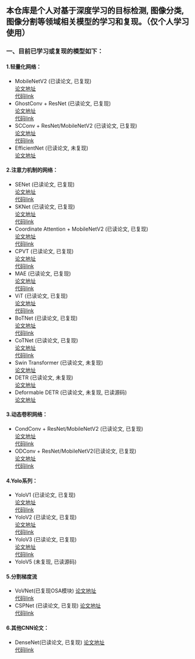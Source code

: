 ## 本仓库是个人对基于深度学习的目标检测, 图像分类, 图像分割等领域相关模型的学习和复现。（仅个人学习使用）

### 一、目前已学习或复现的模型如下：

#### 1.轻量化网络：
- MobileNetV2 (已读论文, 已复现)  
    [论文地址](https://arxiv.org/abs/1801.04381v4)    
    [代码link](https://github.com/syz247179876/cv-deep-learning/tree/main/network)
- GhostConv + ResNet (已读论文, 已复现)  
    [论文地址](https://arxiv.org/abs/1801.04381v4)    
    [代码link](https://github.com/syz247179876/cv-deep-learning/tree/main/other_utils/conv)
- SCConv + ResNet/MobileNetV2 (已读论文, 已复现)  
    [论文地址](https://openaccess.thecvf.com/content/CVPR2023/papers/Li_SCConv_Spatial_and_Channel_Reconstruction_Convolution_for_Feature_Redundancy_CVPR_2023_paper.pdf)  
    [代码link](https://github.com/syz247179876/cv-deep-learning/tree/main/other_utils/conv)
- EfficientNet (已读论文, 未复现)  
    [论文地址](https://arxiv.org/abs/1905.11946v5)  


#### 2.注意力机制的网络：
- SENet (已读论文, 已复现)  
    [论文地址](https://arxiv.org/abs/1709.01507v4)  
    [代码link](https://github.com/syz247179876/cv-deep-learning/tree/main/Attention)
- SKNet (已读论文, 已复现)  
    [论文地址](https://arxiv.org/abs/1903.06586)  
    [代码link](https://github.com/syz247179876/cv-deep-learning/tree/main/Attention)
- Coordinate Attention + MobileNetV2 (已读论文, 已复现)  
    [论文地址](https://openaccess.thecvf.com/content/CVPR2021/papers/Hou_Coordinate_Attention_for_Efficient_Mobile_Network_Design_CVPR_2021_paper.pdf)  
    [代码link](https://github.com/syz247179876/cv-deep-learning/tree/main/Attention)
- CPVT (已读论文, 已复现)  
    [论文地址](https://arxiv.org/abs/2102.10882v3)  
    [代码link](https://github.com/syz247179876/cv-deep-learning/tree/main/Attention)
- MAE (已读论文, 已复现)  
    [论文地址](https://arxiv.org/abs/2111.06377v2)  
    [代码link](https://github.com/syz247179876/cv-deep-learning/tree/main/Attention)
- ViT (已读论文, 已复现)  
    [论文地址](https://arxiv.org/abs/2010.11929v2)    
    [代码link](https://github.com/syz247179876/cv-deep-learning/tree/main/image_classification)
- BoTNet (已读论文, 已复现)  
    [论文地址](https://openaccess.thecvf.com/content/CVPR2021/papers/Srinivas_Bottleneck_Transformers_for_Visual_Recognition_CVPR_2021_paper.pdf)  
    [代码link](https://github.com/syz247179876/cv-deep-learning/tree/main/network)
- CoTNet (已读论文, 已复现)  
    [论文地址](https://arxiv.org/abs/2107.12292)  
    [代码link](https://github.com/syz247179876/cv-deep-learning/tree/main/network)
- Swin Transformer (已读论文, 未复现)  
    [论文地址](https://openaccess.thecvf.com/content/ICCV2021/papers/Liu_Swin_Transformer_Hierarchical_Vision_Transformer_Using_Shifted_Windows_ICCV_2021_paper.pdf)  
- DETR (已读论文, 未复现)  
    [论文地址](https://arxiv.org/abs/2005.12872v3)  
- Deformable DETR (已读论文, 未复现, 已读源码)  
    [论文地址](https://openreview.net/pdf?id=gZ9hCDWe6ke)  


#### 3.动态卷积网络：
- CondConv + ResNet/MobileNetV2 (已读论文, 已复现)  
    [论文地址](https://arxiv.org/abs/1904.04971v3)  
    [代码link](https://github.com/syz247179876/cv-deep-learning/tree/main/network)
- ODConv + ResNet/MobileNetV2(已读论文, 已复现)  
    [论文地址](https://openreview.net/pdf?id=DmpCfq6Mg39)  
    [代码link](https://github.com/syz247179876/cv-deep-learning/tree/main/network)


#### 4.Yolo系列：
- YoloV1 (已读论文, 已复现)  
    [论文地址](https://arxiv.org/abs/1506.02640v5)  
    [代码link](https://github.com/syz247179876/cv-deep-learning/tree/main/object_detection)
- YoloV2 (已读论文, 已复现)  
    [论文地址](https://arxiv.org/abs/1612.08242v1)  
    [代码link](https://github.com/syz247179876/cv-deep-learning/tree/main/object_detection)
- YoloV3 (已读论文, 已复现)  
    [论文地址](https://arxiv.org/abs/1804.02767v1)  
    [代码link](https://github.com/syz247179876/cv-deep-learning/tree/main/object_detection)
- YoloV5 (未复现, 已读源码)  


#### 5.分割梯度流
- VoVNet(已复现OSA模块)
    [论文地址](https://arxiv.org/pdf/1904.09730v1.pdf)  
    [代码link](https://github.com/syz247179876/cv-deep-learning/tree/main/other_utils/conv)  
- CSPNet (已读论文, 已复现)
    [论文地址](https://arxiv.org/pdf/1911.11929v1.pdf)  
    [代码link](https://github.com/syz247179876/cv-deep-learning/tree/main/network)  


#### 6.其他CNN论文：
- DenseNet(已读论文, 已复现)
    [论文地址](https://arxiv.org/pdf/1608.06993v5.pdf)  
    [代码link](https://github.com/syz247179876/cv-deep-learning/tree/main/network)  

